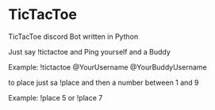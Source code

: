 # TicTacToe

TicTacToe discord Bot written in Python

Just say !tictactoe and Ping yourself and a Buddy 

Example: !tictactoe @YourUsername @YourBuddyUsername

to place just sa !place and then a number between 1 and 9

Example: !place 5 or !place 7
